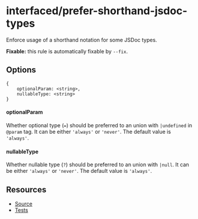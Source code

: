 # interfaced/prefer-shorthand-jsdoc-types

Enforce usage of a shorthand notation for some JSDoc types.

**Fixable:** this rule is automatically fixable by `--fix`.

## Options

```
{
	optionalParam: <string>,
	nullableType: <string>
}
```

#### optionalParam

Whether optional type (`=`) should be preferred to an union with `|undefined` in `@param` tag.
It can be either `'always'` or `'never'`. The default value is `'always'`.

#### nullableType

Whether nullable type (`?`) should be preferred to an union with `|null`.
It can be either `'always'` or `'never'`. The default value is `'always'`.

## Resources

* [Source](../../lib/rules/prefer-shorthand-jsdoc-types.js)
* [Tests](../../test/eslint/rules/prefer-shorthand-jsdoc-types.js)
